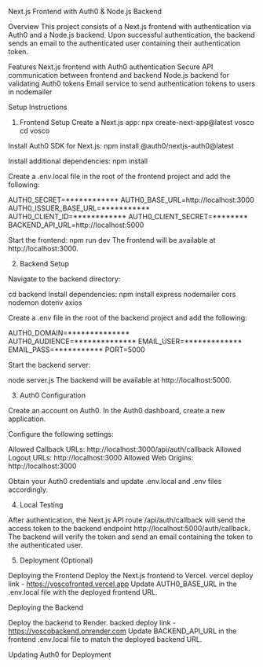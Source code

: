 Next.js Frontend with Auth0 & Node.js Backend

Overview
This project consists of a Next.js frontend with authentication via Auth0 and a Node.js backend. Upon successful authentication, the backend sends an email to the authenticated user containing their authentication token.

Features
Next.js frontend with Auth0 authentication
Secure API communication between frontend and backend
Node.js backend for validating Auth0 tokens
Email service to send authentication tokens to users in nodemailer

Setup Instructions

1. Frontend Setup
Create a Next.js app:
npx create-next-app@latest vosco
cd vosco

Install Auth0 SDK for Next.js:
npm install @auth0/nextjs-auth0@latest

Install additional dependencies:
npm install

Create a .env.local file in the root of the frontend project and add the following:

AUTH0_SECRET=************
AUTH0_BASE_URL=http://localhost:3000
AUTH0_ISSUER_BASE_URL=***********
AUTH0_CLIENT_ID=************
AUTH0_CLIENT_SECRET=********
BACKEND_API_URL=http://localhost:5000

Start the frontend:
npm run dev
The frontend will be available at http://localhost:3000.

2. Backend Setup

Navigate to the backend directory:

cd backend
Install dependencies:
npm install express nodemailer cors nodemon dotenv  axios 

Create a .env file in the root of the backend project and add the following:

AUTH0_DOMAIN=**************
AUTH0_AUDIENCE=**************
EMAIL_USER=*************
EMAIL_PASS=***********
PORT=5000

Start the backend server:

node server.js
The backend will be available at http://localhost:5000.

3. Auth0 Configuration

Create an account on Auth0.
In the Auth0 dashboard, create a new application.

Configure the following settings:

Allowed Callback URLs: http://localhost:3000/api/auth/callback
Allowed Logout URLs: http://localhost:3000
Allowed Web Origins: http://localhost:3000

Obtain your Auth0 credentials and update .env.local and .env files accordingly.

4. Local Testing

After authentication, the Next.js API route /api/auth/callback will send the access token to the backend endpoint http://localhost:5000/auth/callback.
The backend will verify the token and send an email containing the token to the authenticated user.

5. Deployment (Optional)

Deploying the Frontend
Deploy the Next.js frontend to Vercel.
vercel deploy link - https://voscofronted.vercel.app
Update AUTH0_BASE_URL in the .env.local file with the deployed frontend URL.

Deploying the Backend

Deploy the backend to Render.
backed deploy link - https://voscobackend.onrender.com
Update BACKEND_API_URL in the frontend .env.local file to match the deployed backend URL.

Updating Auth0 for Deployment
